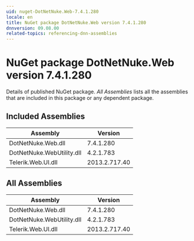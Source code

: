 ```yaml
---
uid: nuget-DotNetNuke.Web-7.4.1.280
locale: en
title: NuGet package DotNetNuke.Web version 7.4.1.280
dnnversion: 09.08.00
related-topics: referencing-dnn-assemblies
---
```


# NuGet package DotNetNuke.Web version 7.4.1.280
Details of published NuGet package.
*All Assemblies* lists all the assemblies that are included in this package or any dependent package.

## Included Assemblies

|Assembly|Version|
|---|---|
|DotNetNuke.Web.dll|7.4.1.280|
|DotNetNuke.WebUtility.dll|4.2.1.783|
|Telerik.Web.UI.dll|2013.2.717.40|

## All Assemblies

|Assembly|Version|
|---|---|
|DotNetNuke.Web.dll|7.4.1.280|
|DotNetNuke.WebUtility.dll|4.2.1.783|
|Telerik.Web.UI.dll|2013.2.717.40|

